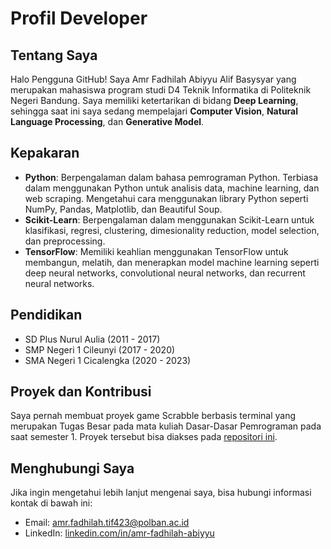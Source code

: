 # Profil Developer

## Tentang Saya

Halo Pengguna GitHub! Saya Amr Fadhilah Abiyyu Alif Basysyar yang merupakan mahasiswa program studi D4 Teknik Informatika di Politeknik Negeri Bandung. Saya memiliki ketertarikan di bidang **Deep Learning**, sehingga saat ini saya sedang mempelajari **Computer Vision**, **Natural Language Processing**, dan **Generative Model**.

## Kepakaran

- **Python**: Berpengalaman dalam bahasa pemrograman Python. Terbiasa dalam menggunakan Python untuk analisis data, machine learning, dan web scraping. Mengetahui cara menggunakan library Python seperti NumPy, Pandas, Matplotlib, dan Beautiful Soup.
- **Scikit-Learn**: Berpengalaman dalam menggunakan Scikit-Learn untuk klasifikasi, regresi, clustering, dimesionality reduction, model selection, dan preprocessing.
- **TensorFlow**: Memiliki keahlian menggunakan TensorFlow untuk membangun, melatih, dan menerapkan model machine learning seperti deep neural networks, convolutional neural networks, dan recurrent neural networks.

## Pendidikan

- SD Plus Nurul Aulia (2011 - 2017)
- SMP Negeri 1 Cileunyi (2017 - 2020)
- SMA Negeri 1 Cicalengka (2020 - 2023)

## Proyek dan Kontribusi

Saya pernah membuat proyek game Scrabble berbasis terminal yang merupakan Tugas Besar pada mata kuliah Dasar-Dasar Pemrograman pada saat semester 1. Proyek tersebut bisa diakses pada [repositori ini](https://github.com/k31p/JTK48_Scrabble).

## Menghubungi Saya

Jika ingin mengetahui lebih lanjut mengenai saya, bisa hubungi informasi kontak di bawah ini:

- Email: [amr.fadhilah.tif423@polban.ac.id](mailto:amr.fadhilah.tif423@polban.ac.id)
- LinkedIn: [linkedin.com/in/amr-fadhilah-abiyyu](www.linkedin.com/in/amr-fadhilah-abiyyu)
